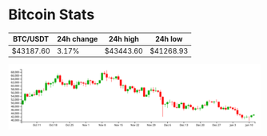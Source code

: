 # Bitcoin Stats

BTC/USDT|24h change|24h high|24h low|
|---|---|---|---|
|$43187.60|3.17%|$43443.60|$41268.93|

<img src="./chart.svg">
